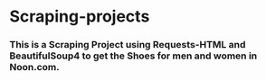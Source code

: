 # Scraping-projects

### This is a Scraping Project using Requests-HTML and BeautifulSoup4 to get the Shoes for men and women in Noon.com.
